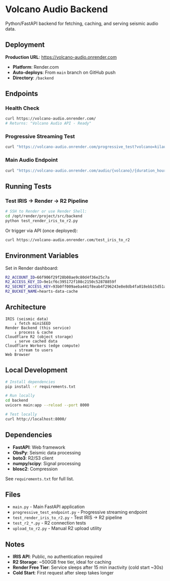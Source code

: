 # Volcano Audio Backend

Python/FastAPI backend for fetching, caching, and serving seismic audio data.

## Deployment

**Production URL**: https://volcano-audio.onrender.com

- **Platform**: Render.com
- **Auto-deploys**: From `main` branch on GitHub push
- **Directory**: `/backend`

## Endpoints

### Health Check
```bash
curl https://volcano-audio.onrender.com/
# Returns: "Volcano Audio API - Ready"
```

### Progressive Streaming Test
```bash
curl "https://volcano-audio.onrender.com/progressive_test?volcano=kilauea&hours_ago=12&duration_hours=4"
```

### Main Audio Endpoint
```bash
curl "https://volcano-audio.onrender.com/audio/{volcano}/{duration_hours}?hours_ago={hours_ago}"
```

## Running Tests

### Test IRIS → Render → R2 Pipeline
```bash
# SSH to Render or use Render Shell:
cd /opt/render/project/src/backend
python test_render_iris_to_r2.py
```

Or trigger via API (once deployed):
```bash
curl https://volcano-audio.onrender.com/test_iris_to_r2
```

## Environment Variables

Set in Render dashboard:

```bash
R2_ACCOUNT_ID=66f906f29f28b08ae9c80d4f36e25c7a
R2_ACCESS_KEY_ID=9e1cf6c395172f108c2150c52878859f
R2_SECRET_ACCESS_KEY=93b0ff009aeba441f8eab4f296243e8e8db4fa018ebb15d51ae1d4a4294789ec
R2_BUCKET_NAME=hearts-data-cache
```

## Architecture

```
IRIS (seismic data)
    ↓ fetch miniSEED
Render Backend (this service)
    ↓ process & cache
Cloudflare R2 (object storage)
    ↓ serve cached data
Cloudflare Workers (edge compute)
    ↓ stream to users
Web Browser
```

## Local Development

```bash
# Install dependencies
pip install -r requirements.txt

# Run locally
cd backend
uvicorn main:app --reload --port 8000

# Test locally
curl http://localhost:8000/
```

## Dependencies

- **FastAPI**: Web framework
- **ObsPy**: Seismic data processing
- **boto3**: R2/S3 client
- **numpy/scipy**: Signal processing
- **blosc2**: Compression

See `requirements.txt` for full list.

## Files

- `main.py` - Main FastAPI application
- `progressive_test_endpoint.py` - Progressive streaming endpoint
- `test_render_iris_to_r2.py` - Test IRIS → R2 pipeline
- `test_r2_*.py` - R2 connection tests
- `upload_to_r2.py` - Manual R2 upload utility

## Notes

- **IRIS API**: Public, no authentication required
- **R2 Storage**: ~500GB free tier, ideal for caching
- **Render Free Tier**: Service sleeps after 15 min inactivity (cold start ~30s)
- **Cold Start**: First request after sleep takes longer

